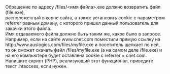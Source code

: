 <div>Обращение по адресу /files/<имя файла>.exe должно возвратить файл (file.exe),</div>
<div> расположенный в корне сайта, а также установить cookie с параметром referrer равным домену, с которого пришел данный пользователь для закачки этого файла.</div>
<div>Имя отдаваемого файла должно быть таким же, какое было в запросе.</div>
<div>Например, если на сайте www.cnet.com поместили прямую ссылку на http://www.auslogics.com/files/myfile.exe и посетитель щелкает по ней, то он сможет скачать файл /files/myfile.exe (а на самом деле /file.exe) и на его компьютере будет оставлена cookie с referrer = cnet.com.</div>
<div>Напишите скрипт (PHP), реализующий этот функционал, приведите текст .htaccess, если нужен.</div>